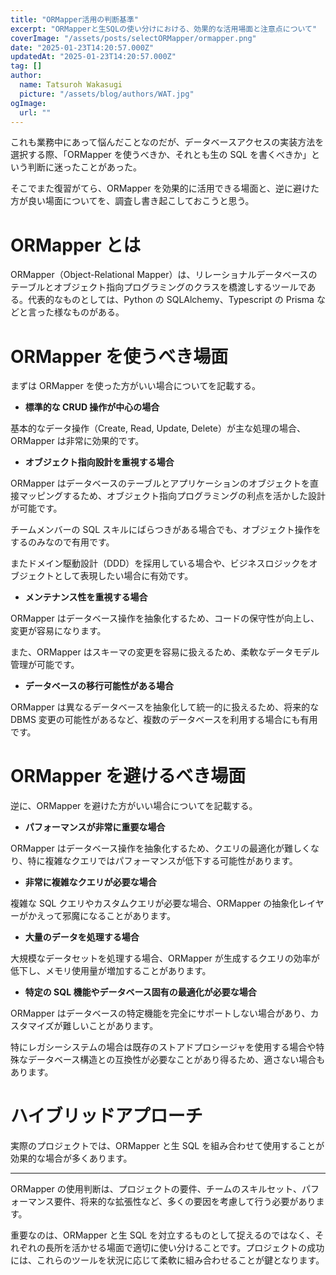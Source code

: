 ```yaml
---
title: "ORMapper活用の判断基準"
excerpt: "ORMapperと生SQLの使い分けにおける、効果的な活用場面と注意点について"
coverImage: "/assets/posts/selectORMapper/ormapper.png"
date: "2025-01-23T14:20:57.000Z"
updatedAt: "2025-01-23T14:20:57.000Z"
tag: []
author:
  name: Tatsuroh Wakasugi
  picture: "/assets/blog/authors/WAT.jpg"
ogImage:
  url: ""
---
```


これも業務中にあって悩んだことなのだが、データベースアクセスの実装方法を選択する際、「ORMapper を使うべきか、それとも生の SQL を書くべきか」という判断に迷ったことがあった。

そこでまた復習がてら、ORMapper を効果的に活用できる場面と、逆に避けた方が良い場面についてを、調査し書き起こしておこうと思う。

# ORMapper とは

ORMapper（Object-Relational Mapper）は、リレーショナルデータベースのテーブルとオブジェクト指向プログラミングのクラスを橋渡しするツールである。代表的なものとしては、Python の SQLAlchemy、Typescript の Prisma などと言った様なものがある。

# ORMapper を使うべき場面

まずは ORMapper を使った方がいい場合についてを記載する。

- **標準的な CRUD 操作が中心の場合**

基本的なデータ操作（Create, Read, Update, Delete）が主な処理の場合、ORMapper は非常に効果的です。

- **オブジェクト指向設計を重視する場合**

ORMapper はデータベースのテーブルとアプリケーションのオブジェクトを直接マッピングするため、オブジェクト指向プログラミングの利点を活かした設計が可能です。

チームメンバーの SQL スキルにばらつきがある場合でも、オブジェクト操作をするのみなので有用です。

またドメイン駆動設計（DDD）を採用している場合や、ビジネスロジックをオブジェクトとして表現したい場合に有効です。

- **メンテナンス性を重視する場合**

ORMapper はデータベース操作を抽象化するため、コードの保守性が向上し、変更が容易になります。

また、ORMapper はスキーマの変更を容易に扱えるため、柔軟なデータモデル管理が可能です。

- **データベースの移行可能性がある場合**

ORMapper は異なるデータベースを抽象化して統一的に扱えるため、将来的な DBMS 変更の可能性があるなど、複数のデータベースを利用する場合にも有用です。

# ORMapper を避けるべき場面

逆に、ORMapper を避けた方がいい場合についてを記載する。

- **パフォーマンスが非常に重要な場合**

ORMapper はデータベース操作を抽象化するため、クエリの最適化が難しくなり、特に複雑なクエリではパフォーマンスが低下する可能性があります。

- **非常に複雑なクエリが必要な場合**

複雑な SQL クエリやカスタムクエリが必要な場合、ORMapper の抽象化レイヤーがかえって邪魔になることがあります。

- **大量のデータを処理する場合**

大規模なデータセットを処理する場合、ORMapper が生成するクエリの効率が低下し、メモリ使用量が増加することがあります。

- **特定の SQL 機能やデータベース固有の最適化が必要な場合**

ORMapper はデータベースの特定機能を完全にサポートしない場合があり、カスタマイズが難しいことがあります。

特にレガシーシステムの場合は既存のストアドプロシージャを使用する場合や特殊なデータベース構造との互換性が必要なことがあり得るため、適さない場合もあります。

# ハイブリッドアプローチ

実際のプロジェクトでは、ORMapper と生 SQL を組み合わせて使用することが効果的な場合が多くあります。

---

ORMapper の使用判断は、プロジェクトの要件、チームのスキルセット、パフォーマンス要件、将来的な拡張性など、多くの要因を考慮して行う必要があります。

重要なのは、ORMapper と生 SQL を対立するものとして捉えるのではなく、それぞれの長所を活かせる場面で適切に使い分けることです。プロジェクトの成功には、これらのツールを状況に応じて柔軟に組み合わせることが鍵となります。
